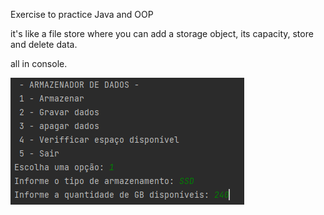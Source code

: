 <p> Exercise to practice Java and OOP</p>
<p> it's like a file store where you can add a storage object,
its capacity, store and delete data.</p>
<p> all in console.</p> 
<img src="img/readmeimg.png">